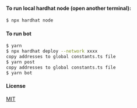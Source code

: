 #### To run local hardhat node (open another terminal):

``` bash
$ npx hardhat node

```

#### To run bot

``` bash
$ yarn
$ npx hardhat deploy --network xxxx
copy addresses to global constants.ts file
$ yarn post
copy addresses to global constants.ts file
$ yarn bot

```
#### License
[MIT](https://choosealicense.com/licenses/mit/)
